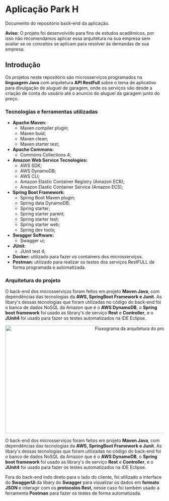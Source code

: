 # Aplicação Park H 
Documento do repositório back-end da aplicação.<br/> 

**Aviso:** O projeto foi desenvolvido para fins de estudos acadêmicos, por isso não recomendamos aplicar essa arquitetura na sua empresa sem avaliar se os conceitos se aplicam para resolver às demandas de sua empresa.
<br/>

## Introdução
Os projetos neste repositório são microsserviços programados na **linguagem Java** com arquitetura **API RestFull** sobre o tema de aplicativo para divulgação de aluguel de garagem, onde os serviços vão desde a criação de conta do usuário até o anuncio do aluguel da garagem junto do preço.

### Tecnologias e ferramentas utilizadas 
- **Apache Maven:** 
  - Maven compiler plugin;  
  - Maven buid;
  - Maven clean; 
  - Maven starter test;
- **Apache Commons:**
  - Commons Collections 4;
- **Amazon Web Service Tecnologies:**
  - AWS SDK;
  - AWS DynamoDB;
  - AWS CLI;
  - Amazon Elastic Container Registry (Amazon ECR);
  - Amazon Elastic Container Service (Amazon ECS); 
- **Spring Boot Framework:** 
  - Spring Boot Maven plugin;
  - Spring data DynamoDB;
  - Spring starter;
  - Spring starter parent;
  - Spring starter test;
  - Spring starter web;
  - Spring dev tools;
- **Swagger Software:** 
  - Swagger ui;
- **JUnit:**
  - JUnit test 4;
- **Docker:** utilizado para fazer os containers dos microsserviços.
- **Postman:** utilizado para realizar os testes dos serviços RestFULL de forma programada e automatizada.

### Arquitetura do projeto<br/>
O back-end dos microsserviços foram feitos em projeto **Maven Java**, com dependências das tecnologias da **AWS, SpringBoot Framework e Junit**. As libary's dessas tecnologias que foram utilizadas no código do back-end foi o banco de dados NoSQL da Amazon que é o **AWS DynamoDB**, o **Spring boot framework** foi usado as library's de serviço **Rest** e **Controller**, e o **JUnit4** foi usado para fazer os testes automatizados na IDE Eclipse. <br/>

<p align="center">
  <img alt="Fluxograma da arquitetura do projeto" src=".github/Arquitetura dos microsserviços.png" width="799px" height="343">
</p>

O back-end dos microsserviços foram feitos em projeto **Maven Java**, com dependências das tecnologias da **AWS, SpringBoot Framework e Junit**. As libary's dessas tecnologias que foram utilizadas no código do back-end foi o banco de dados NoSQL da Amazon que é o **AWS DynamoDB**, o **Spring boot framework** foi usado as library's de serviço **Rest** e **Controller**, e o **JUnit4** foi usado para fazer os testes automatizados na IDE Eclipse. <br/>

Fora do back-end indo direto para o lado do cliente, foi utilizado a interface do **SwaggerUi** da libary do **Swagger** para visualizar os dados em **formato JSON** e interagir com os **protocolos Rest**, nesse caso foi também usado a ferramenta **Postman** para fazer os testes de forma automatizada. <br/>
